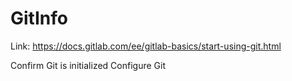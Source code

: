 # GitInfo

Link: https://docs.gitlab.com/ee/gitlab-basics/start-using-git.html

Confirm Git is initialized
Configure Git
